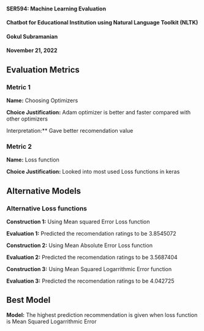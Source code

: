 #### SER594: Machine Learning Evaluation
#### Chatbot for Educational Institution using Natural Language Toolkit (NLTK)
#### Gokul Subramanian
#### November 21, 2022

## Evaluation Metrics
### Metric 1
**Name:** Choosing Optimizers

**Choice Justification:** Adam optimizer is better and faster compared with other optimizers

Interpretation:** Gave better recomendation value

### Metric 2
**Name:** Loss function

**Choice Justification:** Looked into most used Loss functions in keras

## Alternative Models
### Alternative Loss functions
**Construction 1:** Using Mean squared Error Loss function 

**Evaluation 1:** Predicted the recomendation ratings to be 3.8545072

**Construction 2:** Using Mean Absolute Error Loss function 

**Evaluation 2:** Predicted the recomendation ratings to be 3.5687404

**Construction 3:** Using Mean Squared Logarrithmic Error function 

**Evaluation 3:** Predicted the recomendation ratings to be 4.042725




## Best Model

**Model:** The highest prediction recommendation is given when loss function is Mean Squared Logarrithmic Error